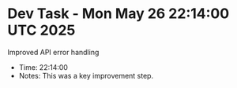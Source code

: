 # Dev Task - Mon May 26 22:14:00 UTC 2025
Improved API error handling
- Time: 22:14:00
- Notes: This was a key improvement step.
